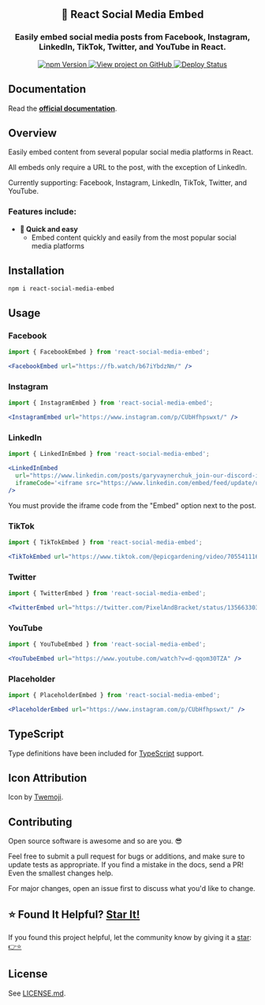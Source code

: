 <h2 align="center">
  📰 React Social Media Embed
</h2>
<h3 align="center">
  Easily embed social media posts from Facebook, Instagram, LinkedIn, TikTok, Twitter, and YouTube in React.
</h3>
<p align="center">
  <a href="https://badge.fury.io/js/react-social-media-embed" target="_blank" rel="noopener noreferrer">
    <img src="https://badge.fury.io/js/react-social-media-embed.svg" alt="npm Version" />
  </a>
  <a href="https://github.com/justinmahar/react-social-media-embed/" target="_blank" rel="noopener noreferrer">
    <img src="https://img.shields.io/badge/GitHub-Source-success" alt="View project on GitHub" />
  </a>
  <a href="https://github.com/justinmahar/react-social-media-embed/actions?query=workflow%3ADeploy" target="_blank" rel="noopener noreferrer">
    <img src="https://github.com/justinmahar/react-social-media-embed/workflows/Deploy/badge.svg" alt="Deploy Status" />
  </a>
</p>

## Documentation

Read the **[official documentation](https://justinmahar.github.io/react-social-media-embed/)**.

## Overview

Easily embed content from several popular social media platforms in React.

All embeds only require a URL to the post, with the exception of LinkedIn.

Currently supporting: Facebook, Instagram, LinkedIn, TikTok, Twitter, and YouTube.

### Features include:

- **🚀 Quick and easy**
  - Embed content quickly and easily from the most popular social media platforms

## Installation

```
npm i react-social-media-embed
```

## Usage

### Facebook

```jsx
import { FacebookEmbed } from 'react-social-media-embed';
```

```jsx
<FacebookEmbed url="https://fb.watch/b67iYbdzNm/" />
```

### Instagram

```jsx
import { InstagramEmbed } from 'react-social-media-embed';
```

```jsx
<InstagramEmbed url="https://www.instagram.com/p/CUbHfhpswxt/" />
```

### LinkedIn

```jsx
import { LinkedInEmbed } from 'react-social-media-embed';
```

```jsx
<LinkedInEmbed 
  url="https://www.linkedin.com/posts/garyvaynerchuk_join-our-discord-its-consistently-fun-activity-6892528765080002561-mFyb"
  iframeCode='<iframe src="https://www.linkedin.com/embed/feed/update/urn:li:share:6892528764350185473" height="587" width="504" frameborder="0" allowfullscreen="" title="Embedded post"></iframe>' 
/>
```

You must provide the iframe code from the "Embed" option next to the post.

### TikTok

```jsx
import { TikTokEmbed } from 'react-social-media-embed';
```

```jsx
<TikTokEmbed url="https://www.tiktok.com/@epicgardening/video/7055411162212633903?is_copy_url=1&is_from_webapp=v1" />
```

### Twitter

```jsx
import { TwitterEmbed } from 'react-social-media-embed';
```

```jsx
<TwitterEmbed url="https://twitter.com/PixelAndBracket/status/1356633038717923333" />
```

### YouTube

```jsx
import { YouTubeEmbed } from 'react-social-media-embed';
```

```jsx
<YouTubeEmbed url="https://www.youtube.com/watch?v=d-qqom30TZA" />
```

### Placeholder

```jsx
import { PlaceholderEmbed } from 'react-social-media-embed';
```

```jsx
<PlaceholderEmbed url="https://www.instagram.com/p/CUbHfhpswxt/" />
```

## TypeScript

Type definitions have been included for [TypeScript](https://www.typescriptlang.org/) support.

## Icon Attribution

Icon by [Twemoji](https://github.com/twitter/twemoji).

## Contributing

Open source software is awesome and so are you. 😎

Feel free to submit a pull request for bugs or additions, and make sure to update tests as appropriate. If you find a mistake in the docs, send a PR! Even the smallest changes help.

For major changes, open an issue first to discuss what you'd like to change.

## ⭐ Found It Helpful? [Star It!](https://github.com/justinmahar/react-social-media-embed/stargazers)

If you found this project helpful, let the community know by giving it a [star](https://github.com/justinmahar/react-social-media-embed/stargazers): [👉⭐](https://github.com/justinmahar/react-social-media-embed/stargazers)

## License

See [LICENSE.md](https://justinmahar.github.io/react-social-media-embed/?path=/story/license--page).